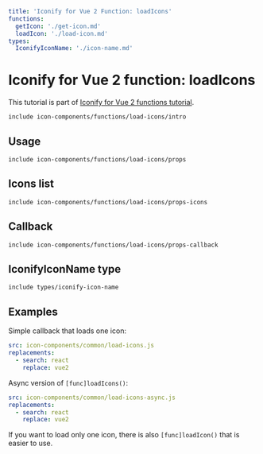 ```yaml
title: 'Iconify for Vue 2 Function: loadIcons'
functions:
  getIcon: './get-icon.md'
  loadIcon: './load-icon.md'
types:
  IconifyIconName: './icon-name.md'
```

# Iconify for Vue 2 function: loadIcons

This tutorial is part of [Iconify for Vue 2 functions tutorial](./index.md#functions).

`include icon-components/functions/load-icons/intro`

## Usage

`include icon-components/functions/load-icons/props`

## Icons list

`include icon-components/functions/load-icons/props-icons`

## Callback

`include icon-components/functions/load-icons/props-callback`

## IconifyIconName type

`include types/iconify-icon-name`

## Examples

Simple callback that loads one icon:

```yaml
src: icon-components/common/load-icons.js
replacements:
  - search: react
    replace: vue2
```

Async version of `[func]loadIcons()`:

```yaml
src: icon-components/common/load-icons-async.js
replacements:
  - search: react
    replace: vue2
```

If you want to load only one icon, there is also `[func]loadIcon()` that is easier to use.
